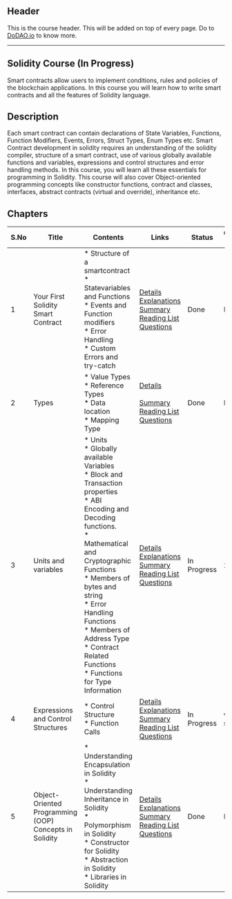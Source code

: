 ## Header
This is the course header. This will be added on top of every page. Do to [DoDAO.io](https://www.dodao.io) to know more.

 ---

 ## Solidity Course (In Progress)
 Smart contracts allow users to implement conditions, rules and policies of the blockchain applications. 
In this course you will learn how to write smart contracts and all the features of Solidity language.

 
 ## Description
 Each smart contract can contain declarations of State Variables, Functions, Function Modifiers, Events, Errors, Struct Types, Enum Types etc. 
Smart Contract development in solidity requires an understanding of the solidity compiler, structure of a smart contract, use of various globally available functions and variables, expressions and control structures and error handling methods.
In this course, you will learn all these essentials for programming in Solidity.
This course will also cover Object-oriented programming concepts like constructor functions, contract and classes, interfaces, abstract contracts (virtual and override), inheritance etc.

 
 ## Chapters
 
 | S.No        | Title       | Contents   | Links      | Status      | Completion Week |
 | ----------- | ----------- |----------- |----------- | ----------- | ----------- |
 | 1      | Your First Solidity Smart Contract | * Structure of a smartcontract<br/> * Statevariables and Functions<br/> * Events and Function modifiers<br/> * Error Handling<br/> * Custom Errors and try-catch| [Details](generated/topics/intro-solidity.md) <br/> [Explanations](generated/explanations/first_solidity_contract.md) <br/> [Summary](generated/summaries/first_solidity_contract.md) <br/> [Reading List](generated/readings/first_solidity_contract.md) <br/> [Questions](generated/questions/first_solidity_contract.md) | Done | Done |
 | 2      | Types | * Value Types<br/> * Reference Types<br/> * Data location<br/> * Mapping Type| [Details](generated/topics/data-types.md) <br/>  <br/> [Summary](generated/summaries/data_types.md) <br/> [Reading List](generated/readings/data_types.md) <br/> [Questions](generated/questions/data_types.md) | Done | Done |
 | 3      | Units and variables | * Units<br/> * Globally available Variables<br/> * Block and Transaction properties<br/> * ABI Encoding and Decoding functions.<br/> * Mathematical and Cryptographic Functions<br/> * Members of bytes and string<br/> * Error Handling Functions<br/> * Members of Address Type<br/> * Contract Related Functions<br/> * Functions for Type Information| [Details](generated/topics/units-variables.md) <br/> [Explanations](generated/explanations/units_variables.md) <br/> [Summary](generated/summaries/units_variables.md) <br/> [Reading List](generated/readings/units_variables.md) <br/> [Questions](generated/questions/units_variables.md) | In Progress | 27 Aug |
 | 4      | Expressions and Control Structures | * Control Structure<br/> * Function Calls| [Details](generated/topics/expression-control.md) <br/> [Explanations](generated/explanations/expression_control.md) <br/> [Summary](generated/summaries/expression_control.md) <br/> [Reading List](generated/readings/expression_control.md) <br/> [Questions](generated/questions/expression_control.md) | In Progress | work not started |
 | 5      | Object-Oriented Programming (OOP) Concepts in Solidity | * Understanding Encapsulation in Solidity<br/> * Understanding Inheritance in Solidity<br/> * Polymorphism in Solidity<br/> * Constructor for Solidity<br/> * Abstraction in Solidity<br/> * Libraries in Solidity| [Details](generated/topics/oops.md) <br/> [Explanations](generated/explanations/oops_concepts.md) <br/> [Summary](generated/summaries/oops_concepts.md) <br/> [Reading List](generated/readings/oops_concepts.md) <br/> [Questions](generated/questions/oops_concepts.md) | Done | Done | 
